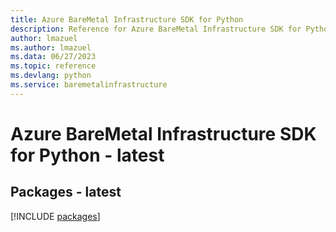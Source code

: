 ```yaml
---
title: Azure BareMetal Infrastructure SDK for Python
description: Reference for Azure BareMetal Infrastructure SDK for Python
author: lmazuel
ms.author: lmazuel
ms.data: 06/27/2023
ms.topic: reference
ms.devlang: python
ms.service: baremetalinfrastructure
---
```

# Azure BareMetal Infrastructure SDK for Python - latest
## Packages - latest
[!INCLUDE [packages](baremetal-infrastructure-index.md)]